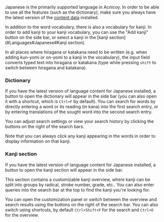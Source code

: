Japanese is the primarily supported language in Acnicoy. In order to be able to
use all the features (such as the dictionary), make sure you always have the
latest version of the [content data](#Settings#Languages) installed.

In addition to the word vocabulary, there is also a vocabulary for kanji. In
order to add kanji to your kanji vocabulary, you can use the "Add kanji" button
on the side bar, or select a kanji in the [kanji section](#Languages#Japanese#Kanji section).

In all places where hiragana or katakana need to be written (e.g. when adding
kun-yomi or on-yomi to a kanji in the vocabulary), the input field converts
typed text into hiragana or katakana (type while pressing `shift` to switch
between hiragana and katakana).

### Dictionary

If you have the latest version of language content for Japanese installed, a
button to open the dictionary will appear in the side bar (you can also open
it with a shortcut, which is `Ctrl+F` by default).
You can search for words by directly entering a word or its reading (in kana)
into the first search entry, or by entering translations of the sought word
into the second search entry.

You can adjust search settings or view your search history by clicking the
buttons on the right of the search bars.

Note that you can always click any kanji appearing in the words in order to
display information on that kanji.

### Kanji section

If you have the latest version of language content for Japanese installed, a
button to open the kanji section will appear in the side bar.

This section contains a customizable kanji overview, where kanji can be split
into groups by radical, stroke number, grade, etc.. You can also enter
queries into the search bar at the top to find the kanji you're looking for.

You can open the customization panel or switch between the overview and search
results using the buttons on the right of the search bar. You can also switch
using shortcuts, by default `Ctrl+Shift+F` for the search and `Ctrl+O` for the
overview.
